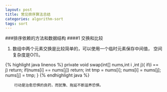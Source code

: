 ```yaml
---
layout: post
title: 常见排序算法总结
categories: algorithm-sort
tags: sort
---
```

###排序依赖的方法和数据结构
####1 交换和比较
1. 数组中两个元素交换是比较简单的，可以使用一个临时元素保存中间值，
空间复杂度是O(1)。

{% highlight java linenos %}
private void swap(int[] nums,int i ,int j){
		if(i == j) return;
		if(nums[i] == nums[j]) return;
		int tmp = nums[i];
		nums[i] = nums[j];
		nums[j] = tmp;
	}
{% endhighlight java %}

		行动是治愈恐惧的良药，而犹豫、拖延不断滋养恐惧。